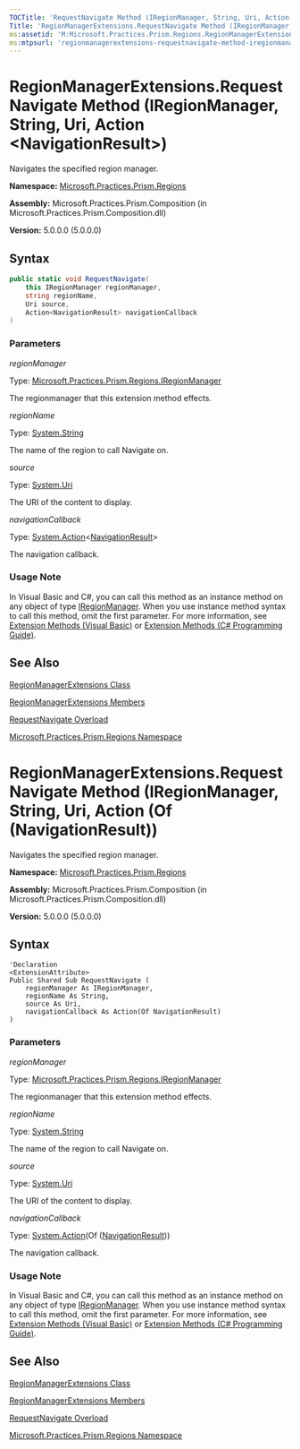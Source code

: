 ```yaml
---
TOCTitle: 'RequestNavigate Method (IRegionManager, String, Uri, Action(NavigationResult))'
Title: 'RegionManagerExtensions.RequestNavigate Method (IRegionManager, String, Uri, Action(NavigationResult)) (Microsoft.Practices.Prism.Regions)'
ms:assetid: 'M:Microsoft.Practices.Prism.Regions.RegionManagerExtensions.RequestNavigate(Microsoft.Practices.Prism.Regions.IRegionManager,System.String,System.Uri,System.Action{Microsoft.Practices.Prism.Regions.NavigationResult})'
ms:mtpsurl: 'regionmanagerextensions-requestnavigate-method-iregionmanager-string-string-action-navigationresult-mspp-regions.md'
---
```



# RegionManagerExtensions.RequestNavigate Method (IRegionManager, String, Uri, Action &lt;NavigationResult&gt;)

Navigates the specified region manager.

**Namespace:** [Microsoft.Practices.Prism.Regions](/patterns-practices/reference/mspp-regions-namespace)

**Assembly:** Microsoft.Practices.Prism.Composition (in Microsoft.Practices.Prism.Composition.dll)

**Version:** 5.0.0.0 (5.0.0.0)

## Syntax

```C#
public static void RequestNavigate(
	this IRegionManager regionManager,
	string regionName,
	Uri source,
	Action<NavigationResult> navigationCallback
)
```

### Parameters

*regionManager*

Type: [Microsoft.Practices.Prism.Regions.IRegionManager](/patterns-practices/reference/iregionmanager-interface-mspp-regions)

The regionmanager that this extension method effects.

*regionName*  

Type: [System.String](http://msdn.microsoft.com/en-us/library/s1wwdcbf)

The name of the region to call Navigate on.

*source*  

Type: [System.Uri](http://msdn.microsoft.com/en-us/library/txt7706a)

The URI of the content to display.

*navigationCallback* 

Type: [System.Action](http://msdn.microsoft.com/en-us/library/018hxwa8)&lt;[NavigationResult](/patterns-practices/reference/navigationresult-class-mspp-regions)&gt;

The navigation callback.

### Usage Note

In Visual Basic and C#, you can call this method as an instance method on any object of type [IRegionManager](/patterns-practices/reference/iregionmanager-interface-mspp-regions). When you use instance method syntax to call this method, omit the first parameter. For more information, see [Extension Methods (Visual Basic)](https://msdn.microsoft.com/en-us/library/bb384936.aspx) or [Extension Methods (C# Programming Guide)](http://msdn.microsoft.com/en-us/library/bb383977.aspx).

## See Also

[RegionManagerExtensions Class](/patterns-practices/reference/regionmanagerextensions-class-mspp-regions)

[RegionManagerExtensions Members](/patterns-practices/reference/regionmanagerextensions-members-mspp-regions)

[RequestNavigate Overload](/patterns-practices/reference/regionmanagerextensions-requestnavigate-method-iregionmanager-string-string-action-navigationresult-mspp-regions)

[Microsoft.Practices.Prism.Regions Namespace](/patterns-practices/reference/mspp-regions-namespace)


# RegionManagerExtensions.RequestNavigate Method (IRegionManager, String, Uri, Action (Of (NavigationResult))

Navigates the specified region manager.

**Namespace:** [Microsoft.Practices.Prism.Regions](/patterns-practices/reference/mspp-regions-namespace)

**Assembly:** Microsoft.Practices.Prism.Composition (in Microsoft.Practices.Prism.Composition.dll)

**Version:** 5.0.0.0 (5.0.0.0)

## Syntax

```VB
'Declaration
<ExtensionAttribute> 
Public Shared Sub RequestNavigate ( 
	regionManager As IRegionManager,
	regionName As String,
	source As Uri,
	navigationCallback As Action(Of NavigationResult)
)
```

### Parameters

*regionManager*

Type: [Microsoft.Practices.Prism.Regions.IRegionManager](/patterns-practices/reference/iregionmanager-interface-mspp-regions)

The regionmanager that this extension method effects.

*regionName*  

Type: [System.String](http://msdn.microsoft.com/en-us/library/s1wwdcbf)

The name of the region to call Navigate on.

*source*  

Type: [System.Uri](http://msdn.microsoft.com/en-us/library/txt7706a)

The URI of the content to display.

*navigationCallback*

Type: [System.Action](http://msdn.microsoft.com/en-us/library/018hxwa8)(Of ([NavigationResult](/patterns-practices/reference/navigationresult-class-mspp-regions)))

The navigation callback.

### Usage Note

In Visual Basic and C#, you can call this method as an instance method on any object of type [IRegionManager](/patterns-practices/reference/iregionmanager-interface-mspp-regions). When you use instance method syntax to call this method, omit the first parameter. For more information, see [Extension Methods (Visual Basic)](https://msdn.microsoft.com/en-us/library/bb384936.aspx) or [Extension Methods (C# Programming Guide)](http://msdn.microsoft.com/en-us/library/bb383977.aspx).

## See Also

[RegionManagerExtensions Class](/patterns-practices/reference/regionmanagerextensions-class-mspp-regions)

[RegionManagerExtensions Members](/patterns-practices/reference/regionmanagerextensions-members-mspp-regions)

[RequestNavigate Overload](/patterns-practices/reference/regionmanagerextensions-requestnavigate-method-iregionmanager-string-string-action-navigationresult-mspp-regions)

[Microsoft.Practices.Prism.Regions Namespace](/patterns-practices/reference/mspp-regions-namespace)
